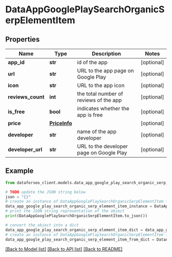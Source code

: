 # DataAppGooglePlaySearchOrganicSerpElementItem


## Properties

Name | Type | Description | Notes
------------ | ------------- | ------------- | -------------
**app_id** | **str** | id of the app | [optional] 
**url** | **str** | URL to the app page on Google Play | [optional] 
**icon** | **str** | URL to the app icon | [optional] 
**reviews_count** | **int** | the total number of reviews of the app | [optional] 
**is_free** | **bool** | indicates whether the app is free | [optional] 
**price** | [**PriceInfo**](PriceInfo.md) |  | [optional] 
**developer** | **str** | name of the app developer | [optional] 
**developer_url** | **str** | URL to the developer page on Google Play | [optional] 

## Example

```python
from dataforseo_client.models.data_app_google_play_search_organic_serp_element_item import DataAppGooglePlaySearchOrganicSerpElementItem

# TODO update the JSON string below
json = "{}"
# create an instance of DataAppGooglePlaySearchOrganicSerpElementItem from a JSON string
data_app_google_play_search_organic_serp_element_item_instance = DataAppGooglePlaySearchOrganicSerpElementItem.from_json(json)
# print the JSON string representation of the object
print(DataAppGooglePlaySearchOrganicSerpElementItem.to_json())

# convert the object into a dict
data_app_google_play_search_organic_serp_element_item_dict = data_app_google_play_search_organic_serp_element_item_instance.to_dict()
# create an instance of DataAppGooglePlaySearchOrganicSerpElementItem from a dict
data_app_google_play_search_organic_serp_element_item_from_dict = DataAppGooglePlaySearchOrganicSerpElementItem.from_dict(data_app_google_play_search_organic_serp_element_item_dict)
```
[[Back to Model list]](../README.md#documentation-for-models) [[Back to API list]](../README.md#documentation-for-api-endpoints) [[Back to README]](../README.md)


